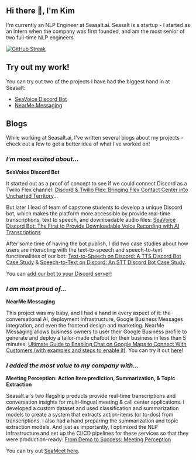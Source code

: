 ## Hi there 👋, I'm Kim

I'm currently an NLP Engineer at Seasalt.ai. Seasalt is a startup - I started as an intern when the company was first founded, and am the most senior of two full-time NLP engineers.

[![GitHub Streak](http://github-readme-streak-stats.herokuapp.com?user=KimDodds25&theme=light&background=ffffff)](https://git.io/streak-stats)

## Try out my work!
You can try out two of the projects I have had the biggest hand in at Seasalt:
- [SeaVoice Discord Bot](https://suite.seasalt.ai/voice/discord)
- [NearMe Messaging](https://wiki.seasalt.ai/nearme/setup/0-intro_video/)

## Blogs 

While working at Seasalt.ai, I've written several blogs about my projects - check out a few to get a better idea of what I've worked on!

### *I'm most excited about...*

**SeaVoice Discord Bot**

It started out as a proof of concept to see if we could connect Discord as a Twilio Flex channel: [Discord & Twilio Flex: Bringing Flex Contact Center into Uncharted Territory](https://seasalt.ai/blog/17-discord-and-twilio-flex-bringing-flex-contact-center-into-uncharted-territory/)...

But later I lead of team of capstone students to develop a unique Discord bot, which makes the platform more accessible by provide real-time transcriptions, text to speech, and downloadable audio files: [SeaVoice Discord Bot: The First to Provide Downloadable Voice Recording with AI Transcriptions](https://seasalt.ai/blog/26-seavoice-discord-recording-download/)

After some time of having the bot publish, I did two case studies about how users are interacting with the text-to-speech and speech-to-text functionalities of our bot: [Text-to-Speech on Discord: A TTS Discord Bot Case Study](https://seasalt.ai/blog/29-discord-tts-case-study/) & [Speech-to-Text on Discord: An STT Discord Bot Case Study](https://seasalt.ai/blog/30-discord-stt-case-study/).

You can [add our bot to your Discord server!](https://top.gg/bot/1001955060210749492)

### *I am most proud of...*

**NearMe Messaging**

This project was my baby, and I had a hand in every aspect of it: the conversational AI, deployment infrastructure, Google Business Messages integration, and even the frontend design and marketing. NearMe Messaging allows business owners to user their Google Business profile to generate and deploy a tailor-made chatbot for their business in less than 5 minutes: [Ultimate Guide to Enabling Chat on Google Maps to Connect With Customers (with examples and steps to enable it)](https://seasalt.ai/blog/14-ultimate-guide-to-enabling-chat-on-google-maps-to-connect-with-customers/). You can try it out [here](https://nearme.seasalt.ai)!

### *I added the most value to my company with...*

**Meeting Perception: Action Item prediction, Summarization, & Topic Extraction**

Seasalt.ai's two flagship products provide real-time transcriptions and conversation insights for multi-lingual meeting & call center applications. I developed a custom dataset and used classification and summarization models to create a system that extracts action-items (or to-dos) from transcriptions. I also had a hand preparing the summarization and topic extraction models. And just as importantly, I optimized the NLP infrastructure and set up the CI/CD pipelines for these services so that they were production-ready: [From Demo to Success: Meeting Perception](https://seasalt.ai/blog/6-seameet-voice-intelligence-meeting-transcription-summarization-topic-abstraction-action-extraction/)

You can try out [SeaMeet here](https://meet.seasalt.ai/).
